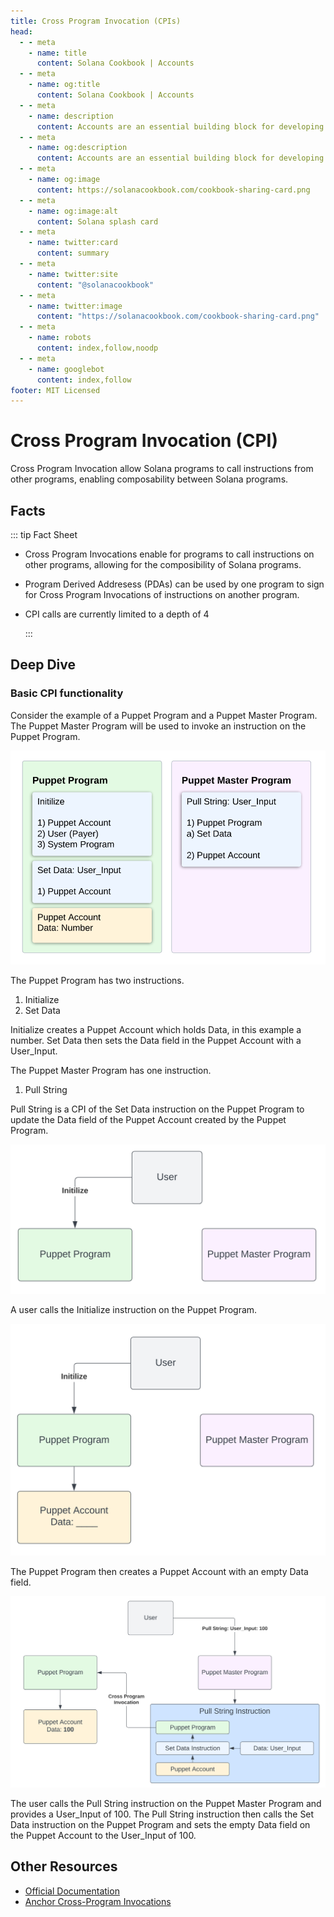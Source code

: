 ```yaml
---
title: Cross Program Invocation (CPIs)
head:
  - - meta
    - name: title
      content: Solana Cookbook | Accounts
  - - meta
    - name: og:title
      content: Solana Cookbook | Accounts
  - - meta
    - name: description
      content: Accounts are an essential building block for developing on Solana. Learn about Accounts and more Core Concepts at The Solana cookbook.
  - - meta
    - name: og:description
      content: Accounts are an essential building block for developing on Solana. Learn about Accounts and more Core Concepts at The Solana cookbook.
  - - meta
    - name: og:image
      content: https://solanacookbook.com/cookbook-sharing-card.png
  - - meta
    - name: og:image:alt
      content: Solana splash card
  - - meta
    - name: twitter:card
      content: summary
  - - meta
    - name: twitter:site
      content: "@solanacookbook"
  - - meta
    - name: twitter:image
      content: "https://solanacookbook.com/cookbook-sharing-card.png"
  - - meta
    - name: robots
      content: index,follow,noodp
  - - meta
    - name: googlebot
      content: index,follow
footer: MIT Licensed
---
```


# Cross Program Invocation (CPI)

Cross Program Invocation allow Solana programs to call instructions from other programs, enabling composability between Solana programs.

## Facts

::: tip Fact Sheet

- Cross Program Invocations enable for programs to call instructions on other programs, allowing for the composibility of Solana programs.
- Program Derived Addresess (PDAs) can be used by one program to sign for Cross Program Invocations of instructions on another program.
- CPI calls are currently limited to a depth of 4

  :::

## Deep Dive

### Basic CPI functionality

Consider the example of a Puppet Program and a Puppet Master Program. The Puppet Master Program will be used to invoke an instruction on the Puppet Program.

![Puppet and Puppet Master Programs](./cpi_1.png)

The Puppet Program has two instructions.

1. Initialize
2. Set Data

Initialize creates a Puppet Account which holds Data, in this example a number. Set Data then sets the Data field in the Puppet Account with a User_Input.

The Puppet Master Program has one instruction.

1. Pull String

Pull String is a CPI of the Set Data instruction on the Puppet Program to update the Data field of the Puppet Account created by the Puppet Program.

![User Call Initialize Function](./cpi_2.png)

A user calls the Initialize instruction on the Puppet Program.

![Puppet Program creates Puppet Account](./cpi_3.png)

The Puppet Program then creates a Puppet Account with an empty Data field.

![User Calls Pull String Function](./cpi_4.png)

The user calls the Pull String instruction on the Puppet Master Program and provides a User_Input of 100. The Pull String instruction then calls the Set Data instruction on the Puppet Program and sets the empty Data field on the Puppet Account to the User_Input of 100.

## Other Resources

- [Official Documentation](https://docs.solana.com/developing/programming-model/calling-between-programs)
- [Anchor Cross-Program Invocations](https://book.anchor-lang.com/chapter_3/CPIs.html)
